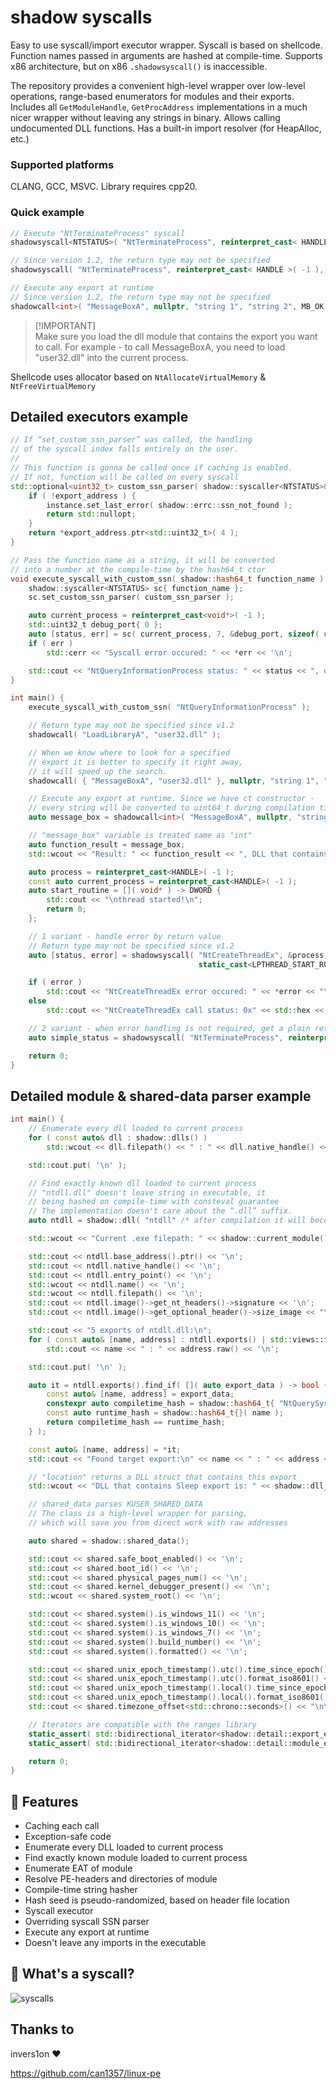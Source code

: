 # shadow syscalls

Easy to use syscall/import executor wrapper. Syscall is based on shellcode. Function names passed in arguments are hashed at compile-time.
Supports x86 architecture, but on x86 `.shadowsyscall()` is inaccessible.

The repository provides a convenient high-level wrapper over low-level operations, range-based enumerators for modules and their exports. Includes all `GetModuleHandle`, `GetProcAddress` implementations in a much nicer wrapper without leaving any strings in binary.
Allows calling undocumented DLL functions. Has a built-in import resolver (for HeapAlloc, etc.)

### Supported platforms
CLANG, GCC, MSVC. Library requires cpp20.

### Quick example
```cpp
// Execute "NtTerminateProcess" syscall
shadowsyscall<NTSTATUS>( "NtTerminateProcess", reinterpret_cast< HANDLE >( -1 ), -6932 );

// Since version 1.2, the return type may not be specified
shadowsyscall( "NtTerminateProcess", reinterpret_cast< HANDLE >( -1 ), -6932 );

// Execute any export at runtime
// Since version 1.2, the return type may not be specified
shadowcall<int>( "MessageBoxA", nullptr, "string 1", "string 2", MB_OK );
```

> [!IMPORTANT]\
> Make sure you load the dll module that contains the export you want to call. For example - to call MessageBoxA, you need to load "user32.dll" into the current process.

Shellcode uses allocator based on `NtAllocateVirtualMemory` & `NtFreeVirtualMemory`

## Detailed executors example
```cpp
// If “set_custom_ssn_parser” was called, the handling
// of the syscall index falls entirely on the user.
//
// This function is gonna be called once if caching is enabled.
// If not, function will be called on every syscall
std::optional<uint32_t> custom_ssn_parser( shadow::syscaller<NTSTATUS>& instance, shadow::address_t export_address ) {
    if ( !export_address ) {
        instance.set_last_error( shadow::errc::ssn_not_found );
        return std::nullopt;
    }
    return *export_address.ptr<std::uint32_t>( 4 );
}

// Pass the function name as a string, it will be converted
// into a number at the compile-time by the hash64_t ctor
void execute_syscall_with_custom_ssn( shadow::hash64_t function_name ) {
    shadow::syscaller<NTSTATUS> sc{ function_name };
    sc.set_custom_ssn_parser( custom_ssn_parser );

    auto current_process = reinterpret_cast<void*>( -1 );
    std::uint32_t debug_port{ 0 };
    auto [status, err] = sc( current_process, 7, &debug_port, sizeof( uint64_t ), nullptr );
    if ( err )
        std::cerr << "Syscall error occured: " << *err << '\n';

    std::cout << "NtQueryInformationProcess status: " << status << ", debug port is: " << debug_port << "\n";
}

int main() {
    execute_syscall_with_custom_ssn( "NtQueryInformationProcess" );

    // Return type may not be specified since v1.2
    shadowcall( "LoadLibraryA", "user32.dll" );

    // When we know where to look for a specified
    // export it is better to specify it right away,
    // it will speed up the search.
    shadowcall( { "MessageBoxA", "user32.dll" }, nullptr, "string 1", "string 2", MB_OK );

    // Execute any export at runtime. Since we have ct constructor -
    // every string will be converted to uint64_t during compilation time
    auto message_box = shadowcall<int>( "MessageBoxA", nullptr, "string 3", "string 4", MB_OK );

    // "message_box" variable is treated same as "int"
    auto function_result = message_box;
    std::wcout << "Result: " << function_result << ", DLL that contains MessageBoxA is: " << message_box.export_location().filepath() << '\n';

    auto process = reinterpret_cast<HANDLE>( -1 );
    const auto current_process = reinterpret_cast<HANDLE>( -1 );
    auto start_routine = []( void* ) -> DWORD {
        std::cout << "\nthread started!\n";
        return 0;
    };

    // 1 variant - handle error by return value
    // Return type may not be specified since v1.2
    auto [status, error] = shadowsyscall( "NtCreateThreadEx", &process, THREAD_ALL_ACCESS, NULL, current_process,
                                          static_cast<LPTHREAD_START_ROUTINE>( start_routine ), 0, FALSE, NULL, NULL, NULL, 0 );

    if ( error )
        std::cout << "NtCreateThreadEx error occured: " << *error << "\n";
    else
        std::cout << "NtCreateThreadEx call status: 0x" << std::hex << status << '\n';

    // 2 variant - when error handling is not required, get a plain return value
    auto simple_status = shadowsyscall( "NtTerminateProcess", reinterpret_cast<HANDLE>( -1 ), -6932 );

    return 0;
}
```

## Detailed module & shared-data parser example
```cpp
int main() {
    // Enumerate every dll loaded to current process
    for ( const auto& dll : shadow::dlls() )
        std::wcout << dll.filepath() << " : " << dll.native_handle() << "\n";

    std::cout.put( '\n' );

    // Find exactly known dll loaded to current process
    // "ntdll.dll" doesn't leave string in executable, it
    // being hashed on compile-time with consteval guarantee
    // The implementation doesn't care about the “.dll” suffix.
    auto ntdll = shadow::dll( "ntdll" /* after compilation it will become 384989384324938 */ );

    std::wcout << "Current .exe filepath: " << shadow::current_module().filepath() << "\n\n"; // Contains same methods as "ntdll"

    std::cout << ntdll.base_address().ptr() << '\n';                         // .base_address() returns address_t
    std::cout << ntdll.native_handle() << '\n';                              // .native_handle() returns void*
    std::cout << ntdll.entry_point() << '\n';                                // .entry_point() returns address_t, if presented
    std::wcout << ntdll.name() << '\n';                                      // .name() returns std::wstrview, "NTDLL.DLL"
    std::wcout << ntdll.filepath() << '\n';                                  // .filepath() returns std::wstrview, "C:\WINDOWS\SYSTEM32\NTDLL.DLL"
    std::cout << ntdll.image()->get_nt_headers()->signature << '\n';         // returns uint32_t, NT magic value
    std::cout << ntdll.image()->get_optional_header()->size_image << "\n\n"; // returns uint32_t, loaded NTDLL image size

    std::cout << "5 exports of ntdll.dll:\n";
    for ( const auto& [name, address] : ntdll.exports() | std::views::take( 5 ) )
        std::cout << name << " : " << address.raw() << '\n';

    std::cout.put( '\n' );

    auto it = ntdll.exports().find_if( []( auto export_data ) -> bool {
        const auto& [name, address] = export_data;
        constexpr auto compiletime_hash = shadow::hash64_t{ "NtQuerySystemInformation" }; // after compilation it will become 384989384324938
        const auto runtime_hash = shadow::hash64_t{}( name );                             // accepts any range that have access by index
        return compiletime_hash == runtime_hash;
    } );

    const auto& [name, address] = *it;
    std::cout << "Found target export:\n" << name << " : " << address << "\n\n";

    // "location" returns a DLL struct that contains this export
    std::wcout << "DLL that contains Sleep export is: " << shadow::dll_export( "Sleep" ).location().name() << "\n\n";

    // shared_data parses KUSER_SHARED_DATA
    // The class is a high-level wrapper for parsing,
    // which will save you from direct work with raw addresses

    auto shared = shadow::shared_data();

    std::cout << shared.safe_boot_enabled() << '\n';
    std::cout << shared.boot_id() << '\n';
    std::cout << shared.physical_pages_num() << '\n';
    std::cout << shared.kernel_debugger_present() << '\n';
    std::wcout << shared.system_root() << '\n';

    std::cout << shared.system().is_windows_11() << '\n';
    std::cout << shared.system().is_windows_10() << '\n';
    std::cout << shared.system().is_windows_7() << '\n';
    std::cout << shared.system().build_number() << '\n';
    std::cout << shared.system().formatted() << '\n';

    std::cout << shared.unix_epoch_timestamp().utc().time_since_epoch() << '\n';
    std::cout << shared.unix_epoch_timestamp().utc().format_iso8601() << '\n';
    std::cout << shared.unix_epoch_timestamp().local().time_since_epoch() << '\n';
    std::cout << shared.unix_epoch_timestamp().local().format_iso8601() << '\n';
    std::cout << shared.timezone_offset<std::chrono::seconds>() << "\n\n";

    // Iterators are compatible with the ranges library
    static_assert( std::bidirectional_iterator<shadow::detail::export_enumerator::iterator> );
    static_assert( std::bidirectional_iterator<shadow::detail::module_enumerator::iterator> );

    return 0;
}
```

## 🚀 Features

- Caching each call
- Exception-safe code
- Enumerate every DLL loaded to current process
- Find exactly known module loaded to current process
- Enumerate EAT of module
- Resolve PE-headers and directories of module
- Compile-time string hasher
- Hash seed is pseudo-randomized, based on header file location
- Syscall executor
- Overriding syscall SSN parser
- Execute any export at runtime
- Doesn't leave any imports in the executable

## 📜 What's a syscall?
![syscalls](https://github.com/user-attachments/assets/02093511-7502-42f3-bf5d-1b3dd8ca5457)

## Thanks to
invers1on :heart:

https://github.com/can1357/linux-pe
